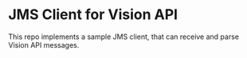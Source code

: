 # JMS Client for Vision API
This repo implements a sample JMS client, that can receive and parse Vision API messages.